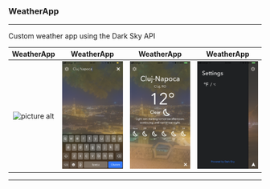 ### WeatherApp ###

- - - -

Custom weather app using the Dark Sky API

WeatherApp                                                                                                                  | WeatherApp                                                                                                                  | WeatherApp                                                                                                                 | WeatherApp
:-----------------------------------------------------------------------------------------------------------------------------------------------------------:|:-------------------------------------------------------------------------------------------------------------------------------------------------------------:|:-----------------------------------------------------------------------------------------------------------------------------------------------------------:|:-------------------------------------------------------------------------------------------------------------------------------------------------------------:
![picture alt](https://github.com/andrei-blaj/WeatherApp/blob/master/Dark%20Sky%20API/Screenshots/1.gif?raw=true "First screen") | ![picture alt](https://github.com/andrei-blaj/WeatherApp/blob/master/Dark%20Sky%20API/Screenshots/2.PNG?raw=true "Second screen") | ![picture alt](https://github.com/andrei-blaj/WeatherApp/blob/master/Dark%20Sky%20API/Screenshots/3.PNG?raw=true "Third screen") | ![picture alt](https://github.com/andrei-blaj/WeatherApp/blob/master/Dark%20Sky%20API/Screenshots/4.PNG?raw=true "Fourth screen")

- - - -
